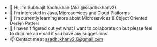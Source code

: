 - 👋 Hi, I’m Subhrajit Sadhukhan (Aka @ssadhukhanv2)
- 👀 I’m interested in Java, Microservices and Cloud Platforms
- 🌱 I’m currently learning more about Microservices & Object Oriented Design Patters
- 💞️ I haven't figured out yet what I want to collaborate on but please feel to drop me an email if you have any suggestions
- 📫 Contact me at ssadhukhanv2.0@gmail.com

<!---
ssadhukhanv2/ssadhukhanv2 is a ✨ special ✨ repository because its `README.md` (this file) appears on your GitHub profile.
You can click the Preview link to take a look at your changes.
--->
